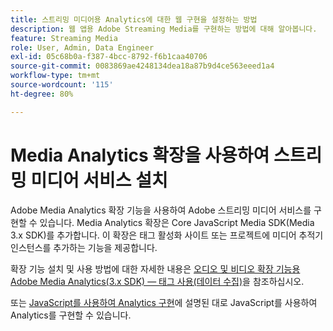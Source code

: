 ```yaml
---
title: 스트리밍 미디어용 Analytics에 대한 웹 구현을 설정하는 방법
description: 웹 앱용 Adobe Streaming Media를 구현하는 방법에 대해 알아봅니다.
feature: Streaming Media
role: User, Admin, Data Engineer
exl-id: 05c68b0a-f387-4bcc-8792-f6b1caa40706
source-git-commit: 0083869ae4248134dea18a87b9d4ce563eeed1a4
workflow-type: tm+mt
source-wordcount: '115'
ht-degree: 80%

---
```


# Media Analytics 확장을 사용하여 스트리밍 미디어 서비스 설치

Adobe Media Analytics 확장 기능을 사용하여 Adobe 스트리밍 미디어 서비스를 구현할 수 있습니다. Media Analytics 확장은 Core JavaScript Media SDK(Media 3.x SDK)를 추가합니다. 이 확장은 태그 활성화 사이트 또는 프로젝트에 미디어 추적기 인스턴스를 추가하는 기능을 제공합니다.

확장 기능 설치 및 사용 방법에 대한 자세한 내용은 [오디오 및 비디오 확장 기능용 Adobe Media Analytics(3.x SDK) — 태그 사용(데이터 수집)](https://experienceleague.adobe.com/docs/experience-platform/tags/extensions/adobe/media-analytics-3x/overview.html?lang=ko)을 참조하십시오.

또는 [JavaScript를 사용하여 Analytics 구현](/help/implementation/media-sdk/setup/web-implementation.md)에 설명된 대로 JavaScript를 사용하여 Analytics를 구현할 수 있습니다.
